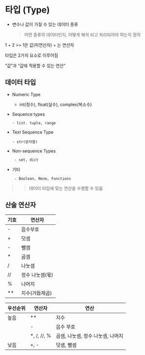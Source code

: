 # 타입 (Type)

- 변수나 값이 가질 수 있는 데이터 종류

     > 어떤 종류의 데이터인지, 어떻게 해석 되고 처리되어야 하는지 정의

1 + 2 >> 1은 값(피연산자) + 는 연산자

타입은 2가지 요소로 이루어짐

“값”과 “값에 적용할 수 있는 연산”

## 데이터 타입

- Numeric Type

     - int(정수), float(실수), complex(복소수)

- Sequence types

      - list. tuple, range

- Text Sequence Type

      - str(문자열)

- Non-sequence Types

       - set, dict

- 기타

       - Boolean, None, Functions

>> 데이터 타입에 맞는 연산을 수행할 수 있음

## 산술 연산자

| 기호 | 연산자 |
| --- | --- |
| - | 음수부호 |
| + | 덧셈 |
| - | 뺄셈 |
| * | 곱셈 |
| / | 나눗셈 |
| // | 정수 나눗셈(몫) |
| % | 나머지 |
| ** | 지수(거듭제곱) |

| 우선순위 | 연산자 | 연산 |
| --- | --- | --- |
| 높음 | ** | 지수 |
|  | - | 음수 부호 |
|  | *, /, //, % | 곱셈, 나눗셈, 정수 나눗셈, 나머지 |
| 낮음 | +, - | 덧셈, 뺄셈 |

